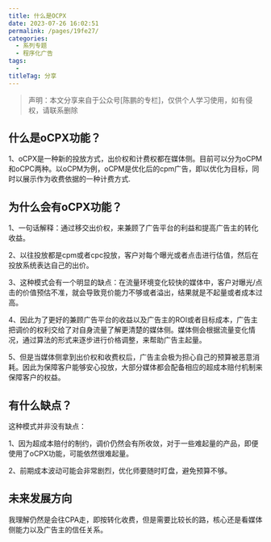 ```yaml
---
title: 什么是OCPX
date: 2023-07-26 16:02:51
permalink: /pages/19fe27/
categories:
  - 系列专题
  - 程序化广告
tags:
  - 
titleTag: 分享
---
```


> 声明：本文分享来自于公众号[陈鹏的专栏]，仅供个人学习使用，如有侵权，请联系删除

## 什么是oCPX功能？

1、oCPX是一种新的投放方式，出价权和计费权都在媒体侧。目前可以分为oCPM和oCPC两种。以oCPM为例，oCPM是优化后的cpm广告，即以优化为目标，同时以展示作为收费依据的一种计费方式.

## 为什么会有oCPX功能？

1、一句话解释：通过移交出价权，来兼顾了广告平台的利益和提高广告主的转化收益。

2、以往投放都是cpm或者cpc投放，客户对每个曝光或者点击进行估值，然后在投放系统表达自己的出价。

3、这种模式会有一个明显的缺点：在流量环境变化较快的媒体中，客户对曝光/点击的价值预估不准，就会导致竞价能力不够或者溢出，结果就是不起量或者成本过高。

4、因此为了更好的兼顾广告平台的收益以及广告主的ROI或者目标成本，广告主把调价的权利交给了对自身流量了解更清楚的媒体侧。媒体侧会根据流量变化情况，通过算法的形式来逐步进行价格调整，来帮助广告主起量。

5、但是当媒体侧拿到出价权和收费权后，广告主会极为担心自己的预算被恶意消耗。因此为保障客户能够安心投放，大部分媒体都会配备相应的超成本赔付机制来保障客户的权益。


## 有什么缺点？

这种模式并非没有缺点：

1、因为超成本赔付的制约，调价仍然会有所收敛，对于一些难起量的产品，即便使用了oCPX功能，可能依然很难起量。

2、前期成本波动可能会非常剧烈，优化师要随时盯盘，避免预算不够。

## 未来发展方向

我理解仍然是会往CPA走，即按转化收费，但是需要比较长的路，核心还是看媒体侧能力以及广告主的信任关系。